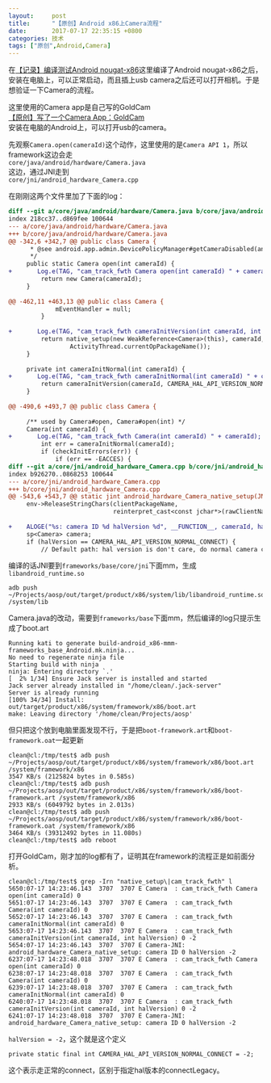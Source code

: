 ```yaml
---
layout:     post
title:      "【原创】Android x86上Camera流程"
date:       2017-07-17 22:35:15 +0800
categories: 技术
tags: ["原创",Android,Camera]
---
```

在<a href="{% post_url tech/2017-06-05-Android_N_build_java_out_of_memory %}">【记录】编译测试Android nougat-x86</a>这里编译了Android nougat-x86之后，安装在电脑上，可以正常启动，而且插上usb camera之后还可以打开相机。于是想验证一下Camera的流程。

这里使用的Camera app是自己写的GoldCam<br>
<a href="{% post_url tech/2017-06-27-GoldCam %}">【原创】写了一个Camera App：GoldCam</a><br>
安装在电脑的Android上，可以打开usb的camera。

先观察`Camera.open(cameraId)`这个动作，这里使用的是`Camera API 1`，所以framework这边会走<br>
`core/java/android/hardware/Camera.java`<br>
这边，通过JNI走到<br>
`core/jni/android_hardware_Camera.cpp`<br>

在刚刚这两个文件里加了下面的log：
```diff
diff --git a/core/java/android/hardware/Camera.java b/core/java/android/hardware/Camera.java
index 218cc37..d869fee 100644
--- a/core/java/android/hardware/Camera.java
+++ b/core/java/android/hardware/Camera.java
@@ -342,6 +342,7 @@ public class Camera {
      * @see android.app.admin.DevicePolicyManager#getCameraDisabled(android.content.ComponentName)
      */
     public static Camera open(int cameraId) {
+       Log.e(TAG, "cam_track_fwth Camera open(int cameraId) " + cameraId);
         return new Camera(cameraId);
     }
 
@@ -462,11 +463,13 @@ public class Camera {
             mEventHandler = null;
         }
 
+       Log.e(TAG, "cam_track_fwth cameraInitVersion(int cameraId, int halVersion) " + cameraId + " " + halVersion);
         return native_setup(new WeakReference<Camera>(this), cameraId, halVersion,
                 ActivityThread.currentOpPackageName());
     }
 
     private int cameraInitNormal(int cameraId) {
+       Log.e(TAG, "cam_track_fwth cameraInitNormal(int cameraId) " + cameraId);
         return cameraInitVersion(cameraId, CAMERA_HAL_API_VERSION_NORMAL_CONNECT);
     }
 
@@ -490,6 +493,7 @@ public class Camera {
 
     /** used by Camera#open, Camera#open(int) */
     Camera(int cameraId) {
+       Log.e(TAG, "cam_track_fwth Camera(int cameraId) " + cameraId);
         int err = cameraInitNormal(cameraId);
         if (checkInitErrors(err)) {
             if (err == -EACCES) {
diff --git a/core/jni/android_hardware_Camera.cpp b/core/jni/android_hardware_Camera.cpp
index b926270..0868253 100644
--- a/core/jni/android_hardware_Camera.cpp
+++ b/core/jni/android_hardware_Camera.cpp
@@ -543,6 +543,7 @@ static jint android_hardware_Camera_native_setup(JNIEnv *env, jobject thiz,
     env->ReleaseStringChars(clientPackageName,
                             reinterpret_cast<const jchar*>(rawClientName));
 
+    ALOGE("%s: camera ID %d halVersion %d", __FUNCTION__, cameraId, halVersion);
     sp<Camera> camera;
     if (halVersion == CAMERA_HAL_API_VERSION_NORMAL_CONNECT) {
         // Default path: hal version is don't care, do normal camera connect.
```

编译的话JNI要到`frameworks/base/core/jni`下面mm，生成`libandroid_runtime.so`
```
adb push ~/Projects/aosp/out/target/product/x86/system/lib/libandroid_runtime.so /system/lib
```

Camera.java的改动，需要到`frameworks/base`下面mm，然后编译的log只提示生成了boot.art
```
Running kati to generate build-android_x86-mmm-frameworks_base_Android.mk.ninja...
No need to regenerate ninja file
Starting build with ninja
ninja: Entering directory `.'
[  2% 1/34] Ensure Jack server is installed and started
Jack server already installed in "/home/clean/.jack-server"
Server is already running
[100% 34/34] Install: out/target/product/x86/system/framework/x86/boot.art
make: Leaving directory '/home/clean/Projects/aosp'
```
但只把这个放到电脑里面发现不行，于是把`boot-framework.art`和`boot-framework.oat`一起更新
```
clean@cl:/tmp/test$ adb push ~/Projects/aosp/out/target/product/x86/system/framework/x86/boot.art /system/framework/x86
3547 KB/s (2125824 bytes in 0.585s)
clean@cl:/tmp/test$ adb push ~/Projects/aosp/out/target/product/x86/system/framework/x86/boot-framework.art /system/framework/x86
2933 KB/s (6049792 bytes in 2.013s)
clean@cl:/tmp/test$ adb push ~/Projects/aosp/out/target/product/x86/system/framework/x86/boot-framework.oat /system/framework/x86
3464 KB/s (39312492 bytes in 11.080s)
clean@cl:/tmp/test$ adb reboot
```
打开GoldCam，刚才加的log都有了，证明其在framework的流程正是如前面分析。
```
clean@cl:/tmp/test$ grep -Irn "native_setup\|cam_track_fwth" l
5650:07-17 14:23:46.143  3707  3707 E Camera  : cam_track_fwth Camera open(int cameraId) 0
5651:07-17 14:23:46.143  3707  3707 E Camera  : cam_track_fwth Camera(int cameraId) 0
5652:07-17 14:23:46.143  3707  3707 E Camera  : cam_track_fwth cameraInitNormal(int cameraId) 0
5653:07-17 14:23:46.143  3707  3707 E Camera  : cam_track_fwth cameraInitVersion(int cameraId, int halVersion) 0 -2
5654:07-17 14:23:46.143  3707  3707 E Camera-JNI: android_hardware_Camera_native_setup: camera ID 0 halVersion -2
6237:07-17 14:23:48.018  3707  3707 E Camera  : cam_track_fwth Camera open(int cameraId) 0
6238:07-17 14:23:48.018  3707  3707 E Camera  : cam_track_fwth Camera(int cameraId) 0
6239:07-17 14:23:48.018  3707  3707 E Camera  : cam_track_fwth cameraInitNormal(int cameraId) 0
6240:07-17 14:23:48.018  3707  3707 E Camera  : cam_track_fwth cameraInitVersion(int cameraId, int halVersion) 0 -2
6241:07-17 14:23:48.018  3707  3707 E Camera-JNI: android_hardware_Camera_native_setup: camera ID 0 halVersion -2
```
`halVersion = -2`，这个就是这个定义
```
private static final int CAMERA_HAL_API_VERSION_NORMAL_CONNECT = -2;
```
这个表示走正常的connect，区别于指定hal版本的connectLegacy。
